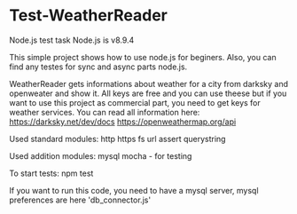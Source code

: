 # Test-WeatherReader
Node.js test task
Node.js is v8.9.4

This simple project shows how to use node.js for beginers.
Also, you can find any testes for sync and async parts node.js.

WeatherReader gets informations about weather for a city from darksky and openweater and show it.
All keys are free and you can use theese but if you want to use this project as commercial part, you need to get keys for weather services. You can read all information here:
https://darksky.net/dev/docs
https://openweathermap.org/api

Used standard modules:
http
https
fs
url
assert
querystring

Used addition modules:
mysql
mocha - for testing

To start tests:
npm test

If you want to run this code, you need to have a mysql server,
mysql preferences are here 'db_connector.js'
